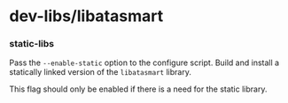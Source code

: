 # dev-libs/libatasmart

### static-libs
Pass the `--enable-static` option to the configure script. Build and install a statically linked version of the `libatasmart` library.

This flag should only be enabled if there is a need for the static library.
